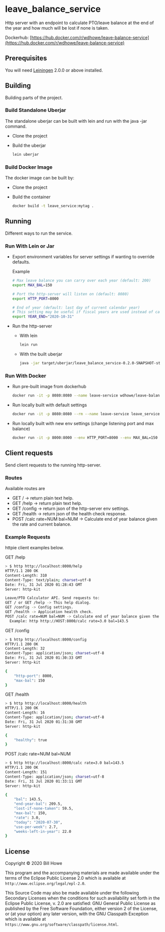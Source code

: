 # leave_balance_service

Http server with an endpoint to calculate PTO/leave balance at the end of the year and how much will be lost if none is taken.

Dockerhub: [https://hub.docker.com/r/wdhowe/leave-balance-service](https://hub.docker.com/r/wdhowe/leave-balance-service)

## Prerequisites

You will need [Leiningen][] 2.0.0 or above installed.

[leiningen]: https://github.com/technomancy/leiningen

## Building

Building parts of the project.

### Build Standalone Uberjar

The standalone uberjar can be built with lein and run with the java -jar command.

* Clone the project
* Build the uberjar

  ```bash
  lein uberjar
  ```

### Build Docker Image

The docker image can be built by:

* Clone the project
* Build the container

  ```bash
  docker build -t leave_service:mytag .
  ```

## Running

Different ways to run the service.

### Run With Lein or Jar

* Export environment variables for server settings if wanting to override defaults.

  Example
  
  ```bash
  # Max leave balance you can carry over each year (default: 200)
  export MAX_BAL=150
  
  # Port the http-server will listen on (default: 8080)
  export HTTP_PORT=8000

  # End of year (default: last day of current calendar year)
  # This setting may be useful if fiscal years are used instead of calendar years.
  export YEAR_END="2020-10-31"
  ```

* Run the http-server
  * With lein

    ```bash
    lein run
    ```

  * With the built uberjar

    ```bash
    java -jar target/uberjar/leave_balance_service-0.2.0-SNAPSHOT-standalone.jar
    ```

### Run With Docker

* Run pre-built image from dockerhub

  ```bash
  docker run -it -p 8080:8080 --name leave-service wdhowe/leave-balance-service
  ```

* Run locally built with default settings

  ```bash
  docker run -it -p 8080:8080 --rm --name leave-service leave_service:mytag
  ```

* Run locally built with new env settings (change listening port and max balance)

  ```bash
  docker run -it -p 8000:8000 --env HTTP_PORT=8000 --env MAX_BAL=150 --rm --name leave-service leave_service:mytag
  ```

## Client requests

Send client requests to the running http-server.

### Routes

Available routes are

* GET /  -> return plain text help.
* GET /help  -> return plain text help.
* GET /config  -> return json of the http-server env settings.
* GET /health  -> return json of the health check response.
* POST /calc rate=NUM bal=NUM  -> Calculate end of year balance given the rate and current balance.

### Example Requests

httpie client examples below.

GET /help

```bash
> $ http http://localhost:8000/help
HTTP/1.1 200 OK
Content-Length: 310
Content-Type: text/plain; charset=utf-8
Date: Fri, 31 Jul 2020 01:28:43 GMT
Server: http-kit

Leave/PTO Calculator API. Send requests to:
GET / or GET /help -> This help dialog.
GET /config -> Config settings.
GET /health -> Application health check.
POST /calc rate=NUM bal=NUM -> Calculate end of year balance given the rate and current balance.
  Example: http http://HOST:8000/calc rate=3.0 bal=143.5
```

GET /config

```bash
> $ http http://localhost:8000/config
HTTP/1.1 200 OK
Content-Length: 32
Content-Type: application/json; charset=utf-8
Date: Fri, 31 Jul 2020 01:30:33 GMT
Server: http-kit

{
    "http-port": 8000,
    "max-bal": 150
}
```

GET /health

```bash
> $ http http://localhost:8000/health
HTTP/1.1 200 OK
Content-Length: 16
Content-Type: application/json; charset=utf-8
Date: Fri, 31 Jul 2020 01:31:38 GMT
Server: http-kit

{
    "healthy": true
}
```

POST /calc rate=NUM bal=NUM

```bash
> $ http http://localhost:8000/calc rate=3.0 bal=143.5
HTTP/1.1 200 OK
Content-Length: 151
Content-Type: application/json; charset=utf-8
Date: Fri, 31 Jul 2020 01:33:11 GMT
Server: http-kit

{
    "bal": 143.5,
    "end-year-bal": 209.5,
    "lost-if-none-taken": 59.5,
    "max-bal": 150,
    "rate": 3.0,
    "today": "2020-07-30",
    "use-per-week": 2.7,
    "weeks-left-in-year": 22.0
}
```

## License

Copyright © 2020 Bill Howe

This program and the accompanying materials are made available under the
terms of the Eclipse Public License 2.0 which is available at
`http://www.eclipse.org/legal/epl-2.0`.

This Source Code may also be made available under the following Secondary
Licenses when the conditions for such availability set forth in the Eclipse
Public License, v. 2.0 are satisfied: GNU General Public License as published by
the Free Software Foundation, either version 2 of the License, or (at your
option) any later version, with the GNU Classpath Exception which is available
at `https://www.gnu.org/software/classpath/license.html`.
